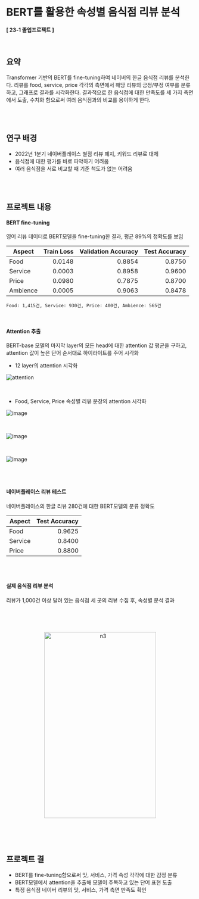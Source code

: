 # BERT를 활용한 속성별 음식점 리뷰 분석
**[ 23-1 졸업프로젝트 ]**

</br>

## 요약

Transformer 기반의 BERT를 fine-tuning하여 네이버의 한글 음식점 리뷰를 분석한다. 리뷰를 food, service, price 각각의 측면에서 해당 리뷰의 긍정/부정 여부를 분류하고, 그래프로 결과를 시각화한다. 결과적으로 한 음식점에 대한 만족도를 세 가지 측면에서 도출, 수치화 함으로써 여러 음식점과의 비교를 용이하게 한다.

</br>
</br>

## 연구 배경

- 2022년 1분기 네이버플레이스 별점 리뷰 폐지, 키워드 리뷰로 대체
- 음식점에 대한 평가를 바로 파악하기 어려움
- 여러 음식점을 서로 비교할 때 기준 척도가 없는 어려움

</br>
</br>

## 프로젝트 내용

#### BERT fine-tuning
영어 리뷰 데이터로 BERT모델을 fine-tuning한 결과, 평균 89%의 정확도를 보임

| Aspect   | Train Loss | Validation Accuracy | Test Accuracy |
|----------|------------:|---------------------:|---------------:|
| Food  | 0.0148   | 0.8854 | 0.8750 |
| Service    | 0.0003   | 0.8958 | 0.9600 |
| Price| 0.0980   | 0.7875 | 0.8700 |
| Ambience| 0.0005   | 0.9063 | 0.8478 |

`Food: 1,415건, Service: 930건, Price: 400건, Ambience: 565건`


</br>

#### Attention 추출
BERT-base 모델의 마지막 layer의 모든 head에 대한 attention 값 평균을 구하고, attention 값이 높은 단어 순서대로 하이라이트를 주어 시각화

- 12 layer의 attention 시각화

![attention](https://github.com/Eunjin3395/graduation_project/assets/114724403/39bf62d9-e242-496c-a4a4-190c58aca6fb)

</br>

- Food, Service, Price 속성별 리뷰 문장의 attention 시각화

![image](https://github.com/Eunjin3395/graduation_project/assets/114724403/9575980c-9f79-400d-91be-66df2474bc13)

</br>

![image](https://github.com/Eunjin3395/graduation_project/assets/114724403/608f1fda-5f95-4be1-879f-40d2b21d9f4f)


</br>

![image](https://github.com/Eunjin3395/graduation_project/assets/114724403/ea84d2b1-4b20-4303-919f-49ab08902959)


</br>
</br>

#### 네이버플레이스 리뷰 테스트
네이버플레이스의 한글 리뷰 280건에 대한 BERT모델의 분류 정확도

| Aspect   | Test Accuracy |
|----------|------------:|
| Food  | 0.9625   |
| Service    | 0.8400   |
| Price| 0.8800   |

</br>
</br>

#### 실제 음식점 리뷰 분석
리뷰가 1,000건 이상 달려 있는 음식점 세 곳의 리뷰 수집 후, 속성별 분석 결과

<p align="center>
  <img src="https://user-images.githubusercontent.com/114724403/244861230-1dbb6129-e7e3-4466-b529-f44ab015e17b.png" alt="n1" width="300px" height="500px">
</p>

</br>

<p align="center>
  <img src="https://user-images.githubusercontent.com/114724403/244861226-ae405d2f-7610-44b7-b167-0486a730cbfb.png" alt="n2" width="300px" height="500px">
</p>

</br>


<p align="center">
  <img src="https://user-images.githubusercontent.com/114724403/244861228-85a513cf-16ef-4193-9add-9a8f651fde90.png" alt="n3" width="300px" height="500px">
</p>

</br>
</br>
</br>

## 프로젝트 결

- BERT를 fine-tuning함으로써 맛, 서비스, 가격 속성 각각에 대한 감정 분류
- BERT모델에서 attention을 추출해 모델이 주목하고 있는 단어 표현 도출
- 특정 음식점 네이버 리뷰의 맛, 서비스, 가격 측면 만족도 확인
